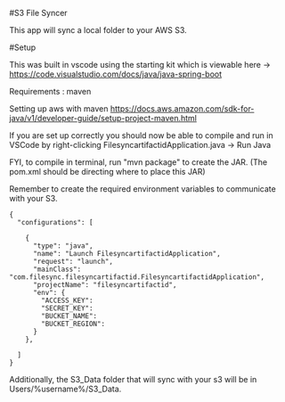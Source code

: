 #S3 File Syncer

This app will sync a local folder to your AWS S3.

#Setup

This was built in vscode using the starting kit which is viewable here -> https://code.visualstudio.com/docs/java/java-spring-boot

Requirements : maven

Setting up aws with maven https://docs.aws.amazon.com/sdk-for-java/v1/developer-guide/setup-project-maven.html

If you are set up correctly you should now be able to compile and run in VSCode by right-clicking FilesyncartifactidApplication.java -> Run Java

FYI, to compile in terminal, run "mvn package" to create the JAR. (The pom.xml should be directing where to place this JAR)

Remember to create the required environment variables to communicate with your S3.

```
{
  "configurations": [

    {
      "type": "java",
      "name": "Launch FilesyncartifactidApplication",
      "request": "launch",
      "mainClass": "com.filesync.filesyncartifactid.FilesyncartifactidApplication",
      "projectName": "filesyncartifactid",
      "env": {
        "ACCESS_KEY":
        "SECRET_KEY":
        "BUCKET_NAME":
        "BUCKET_REGION":
      }
    },

  ]
}
```
Additionally, the S3_Data folder that will sync with your s3 will be in Users/%username%/S3_Data.
